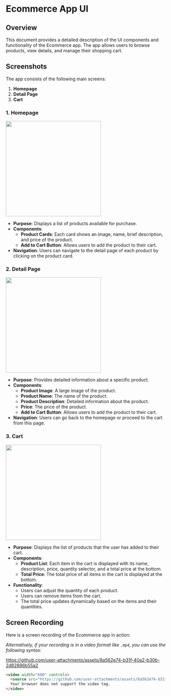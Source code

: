 # Ecommerce App UI

## Overview
This document provides a detailed description of the UI components and functionality of the Ecommerce app. The app allows users to browse products, view details, and manage their shopping cart.

## Screenshots
The app consists of the following main screens:
1. **Homepage**
2. **Detail Page**
3. **Cart**

### 1. Homepage
<img src="https://github.com/user-attachments/assets/c7915bfb-8c1a-4692-afeb-6c62c286f94c" width="300px">


- **Purpose**: Displays a list of products available for purchase.
- **Components**:
  - **Product Cards**: Each card shows an image, name, brief description, and price of the product. 
  - **Add to Cart Button**: Allows users to add the product to their cart.
- **Navigation**: Users can navigate to the detail page of each product by clicking on the product card.

### 2. Detail Page
<img src="https://github.com/user-attachments/assets/34c3dc28-62e5-4602-b008-29c978af4383" width="300px">

- **Purpose**: Provides detailed information about a specific product.
- **Components**:
  - **Product Image**: A large image of the product.
  - **Product Name**: The name of the product.
  - **Product Description**: Detailed information about the product.
  - **Price**: The price of the product.
  - **Add to Cart Button**: Allows users to add the product to their cart.
- **Navigation**: Users can go back to the homepage or proceed to the cart from this page.

### 3. Cart
<img src="https://github.com/user-attachments/assets/aa4c43f2-32ee-41ef-bb59-52087f564e67" width="300px">

- **Purpose**: Displays the list of products that the user has added to their cart.
- **Components**:
  - **Product List**: Each item in the cart is displayed with its name, description, price, quantity selector, and a total price at the bottom.
  - **Total Price**: The total price of all items in the cart is displayed at the bottom.
- **Functionality**:
  - Users can adjust the quantity of each product.
  - Users can remove items from the cart.
  - The total price updates dynamically based on the items and their quantities.

## Screen Recording
Here is a screen recording of the Ecommerce app in action:


*Alternatively, if your recording is in a video format like `.mp4`, you can use the following syntax:*


https://github.com/user-attachments/assets/8a562e74-b31f-40a2-b30b-2d82886b55a2


```html
<video width="600" controls>
  <source src="https://github.com/user-attachments/assets/8a562e74-b31f-40a2-b30b-2d82886b55a2" type="video/mp4">
  Your browser does not support the video tag.
</video>
